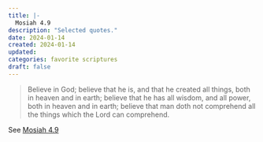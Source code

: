 ```yaml
---
title: |-
  Mosiah 4.9
description: "Selected quotes."
date: 2024-01-14
created: 2024-01-14
updated: 
categories: favorite scriptures
draft: false
---
```


> Believe in God; believe that he is, and that he created all things, both in heaven and in earth; believe that he has all wisdom, and all power, both in heaven and in earth; believe that man doth not comprehend all the things which the Lord can comprehend.

See [Mosiah 4.9](https://www.churchofjesuschrist.org/study/scriptures/bofm/mosiah/4?id=p9&lang=eng#p9)